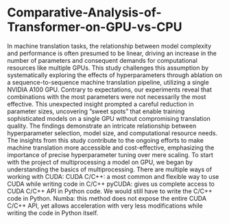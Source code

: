 # Comparative-Analysis-of-Transformer-on-GPU-vs-CPU

In machine translation tasks, the relationship between model complexity and performance is often presumed to be linear, driving
an increase in the number of parameters and consequent demands for computational resources like multiple GPUs. This study
challenges this assumption by systematically exploring the effects of hyperparameters through ablation on a sequence-to-sequence
machine translation pipeline, utilizing a single NVIDIA A100 GPU. Contrary to expectations, our experiments reveal that combinations with the most parameters were not necessarily the most effective. This unexpected insight prompted a careful reduction in
parameter sizes, uncovering ”sweet spots” that enable training sophisticated models on a single GPU without compromising translation quality. The findings demonstrate an intricate relationship between hyperparameter selection, model size, and computational
resource needs. The insights from this study contribute to the ongoing efforts to make machine translation more accessible and
cost-effective, emphasizing the importance of precise hyperparameter tuning over mere scaling. To start with the project of multiprocessing a model on GPU, we began by understanding the basics of multiprocessing. 
There are multiple ways of working with
CUDA: CUDA C/C++: a most common and flexible way to use CUDA while writing code in C/C++ 
pyCUDA: gives us complete access to CUDA C/C++ API in Python code. We would still have to write the C/C++ code in Python. 
Numba: this method does not expose the entire CUDA C/C++ API, yet allows acceleration with very less modifications while writing the code in Python itself.
